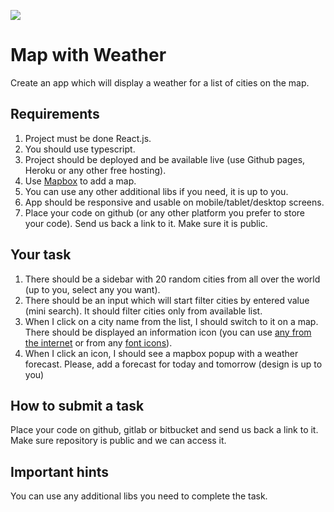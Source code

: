 ![](https://i.imgur.com/oCeBmv4.png)

# Map with Weather

Create an app which will display a weather for a list of cities on the map. 


## Requirements

1. Project must be done React.js.
2. You should use typescript.
3. Project should be deployed and be available live (use Github pages, Heroku or any other free hosting).
4. Use [Mapbox](https://www.mapbox.com/) to add a map.
5. You can use any other additional libs if you need, it is up to you.
6. App should be responsive and usable on mobile/tablet/desktop screens.
7. Place your code on github (or any other platform you prefer to store your code). Send us back a link to it. Make sure it is public.

## Your task
1. There should be a sidebar with 20 random cities from all over the world (up to you, select any you want). 
2. There should be an input which will start filter cities by entered value (mini search). It should filter cities only from available list.
3. When I click on a city name from the list, I should switch to it on a map. There should be displayed an information icon (you can use [any from the internet](https://www.google.com/search?q=information+icon+png&tbm=isch&ved=2ahUKEwixk6mQy-L8AhVVEXcKHZPMDBkQ2-cCegQIABAA&oq=information+icon+png&gs_lcp=CgNpbWcQAzIFCAAQgAQyBQgAEIAEMgUIABCABDIFCAAQgAQyBQgAEIAEMgUIABCABDIGCAAQBRAeMgYIABAFEB4yBggAEAUQHjIGCAAQBRAeOgQIIxAnUPABWN4HYMYIaABwAHgAgAGCAYgBwgOSAQMwLjSYAQCgAQGqAQtnd3Mtd2l6LWltZ8ABAQ&sclient=img&ei=Zw7RY_HDHNWi3AOTmbPIAQ&bih=1329&biw=2560) or from any [font icons](https://icons.getbootstrap.com/)).
4. When I click an icon, I should see a mapbox popup with a weather forecast. Please, add a forecast for today and tomorrow (design is up to you)

 ## How to submit a task
Place your code on github, gitlab or bitbucket and send us back a link to it. Make sure repository is public and we can access it.

## Important hints
You can use any additional libs you need to complete the task.